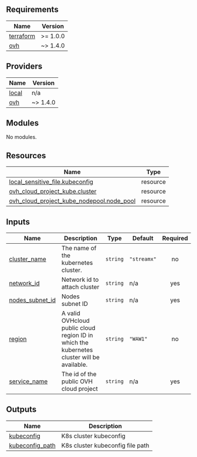 <!-- BEGIN_TF_DOCS -->
## Requirements

| Name | Version |
|------|---------|
| <a name="requirement_terraform"></a> [terraform](#requirement\_terraform) | >= 1.0.0 |
| <a name="requirement_ovh"></a> [ovh](#requirement\_ovh) | ~> 1.4.0 |

## Providers

| Name | Version |
|------|---------|
| <a name="provider_local"></a> [local](#provider\_local) | n/a |
| <a name="provider_ovh"></a> [ovh](#provider\_ovh) | ~> 1.4.0 |

## Modules

No modules.

## Resources

| Name | Type |
|------|------|
| [local_sensitive_file.kubeconfig](https://registry.terraform.io/providers/hashicorp/local/latest/docs/resources/sensitive_file) | resource |
| [ovh_cloud_project_kube.cluster](https://registry.terraform.io/providers/ovh/ovh/latest/docs/resources/cloud_project_kube) | resource |
| [ovh_cloud_project_kube_nodepool.node_pool](https://registry.terraform.io/providers/ovh/ovh/latest/docs/resources/cloud_project_kube_nodepool) | resource |

## Inputs

| Name | Description | Type | Default | Required |
|------|-------------|------|---------|:--------:|
| <a name="input_cluster_name"></a> [cluster\_name](#input\_cluster\_name) | The name of the kubernetes cluster. | `string` | `"streamx"` | no |
| <a name="input_network_id"></a> [network\_id](#input\_network\_id) | Network id to attach cluster | `string` | n/a | yes |
| <a name="input_nodes_subnet_id"></a> [nodes\_subnet\_id](#input\_nodes\_subnet\_id) | Nodes subnet ID | `string` | n/a | yes |
| <a name="input_region"></a> [region](#input\_region) | A valid OVHcloud public cloud region ID in which the kubernetes cluster will be available. | `string` | `"WAW1"` | no |
| <a name="input_service_name"></a> [service\_name](#input\_service\_name) | The id of the public OVH cloud project | `string` | n/a | yes |

## Outputs

| Name | Description |
|------|-------------|
| <a name="output_kubeconfig"></a> [kubeconfig](#output\_kubeconfig) | K8s cluster kubeconfig |
| <a name="output_kubeconfig_path"></a> [kubeconfig\_path](#output\_kubeconfig\_path) | K8s cluster kubeconfig file path |
<!-- END_TF_DOCS -->